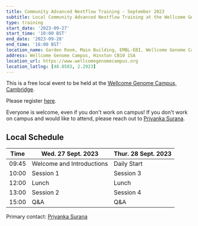```yaml
---
title: Community Advanced Nextflow Training - September 2023
subtitle: Local Community Advanced Nextflow Training at the Wellcome Genome Campus, Cambridge.
type: training
start_date: '2023-09-27'
start_time: '10:00 BST'
end_date: '2023-09-28'
end_time: '16:00 BST'
location_name: Garden Room, Main Building, EMBL-EBI, Wellcome Genome Campus
address: Wellcome Genome Campus, Hinxton CB10 1SA
location_url: https://www.wellcomegenomecampus.org
location_latlng: [48.8583, 2.2923]
---
```


This is a free local event to be held at the [Wellcome Genome Campus, Cambridge](https://goo.gl/maps/XA8caWCAVToVT6EeA).

Please register [here](https://form.typeform.com/to/gFMjNQzt).

Everyone is welcome, even if you don't work on campus!
If you don't work on campus and would like to attend, please reach out to [Priyanka Surana](mailto:ps22@sanger.ac.uk).

## Local Schedule

<div class="table-responsive">
    <table class="table table-hover table-sm table-bordered">
        <thead>
            <tr>
                <th>Time</th>
                <th>Wed. 27 Sept. 2023</th>
                <th>Thur. 28 Sept. 2023</th>
            </tr>
            </thead>
            <tbody>
            <tr>
                <td data-timestamp="1695804300" data-timeformat="HH:mm z">09:45</td>
                <td background-color:navy; rowspan="1">Welcome and Introductions</td>
                <td background-color:navy; rowspan="1">Daily Start</td>
            </tr>
                <td data-timestamp="1695805200" data-timeformat="HH:mm z">10:00</td>
                <td rowspan="1">Session 1</td>
                <td rowspan="1">Session 3</td>
            </tr>
            <tr>
                <td data-timestamp="1695812400" data-timeformat="HH:mm z">12:00</td>
                <td rowspan="1">Lunch</td>
                <td rowspan="1">Lunch</td>
            </tr>
            <tr>
                <td data-timestamp="1695816000" data-timeformat="HH:mm z">13:00</td>
                <td rowspan="1">Session 2</td>
                <td rowspan="1">Session 4</td>
            </tr>
            <tr>
                <td data-timestamp="1695823200" data-timeformat="HH:mm z">15:00</td>
                <td>Q&A</td>
                <td>Q&A</td>
            </tr>
        </tbody>
    </table>
</div>

Primary contact: [<i class="fab fa-slack"></i> Priyanka Surana](https://nfcore.slack.com/team/U02JA08N0BC)

